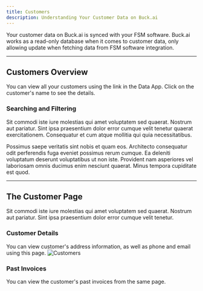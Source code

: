 ```yaml
---
title: Customers
description: Understanding Your Customer Data on Buck.ai
---
```


Your customer data on Buck.ai is synced with your FSM software. Buck.ai works as a read-only database when it comes to customer data, only allowing update when fetching data from FSM software integration.

---

## Customers Overview

You can view all your customers using the link in the Data App. Click on the customer's name to see the details.

### Searching and Filtering

Sit commodi iste iure molestias qui amet voluptatem sed quaerat. Nostrum aut pariatur. Sint ipsa praesentium dolor error cumque velit tenetur quaerat exercitationem. Consequatur et cum atque mollitia qui quia necessitatibus.

Possimus saepe veritatis sint nobis et quam eos. Architecto consequatur odit perferendis fuga eveniet possimus rerum cumque. Ea deleniti voluptatum deserunt voluptatibus ut non iste. Provident nam asperiores vel laboriosam omnis ducimus enim nesciunt quaerat. Minus tempora cupiditate est quod.

---

## The Customer Page

Sit commodi iste iure molestias qui amet voluptatem sed quaerat. Nostrum aut pariatur. Sint ipsa praesentium dolor error cumque velit tenetur.

### Customer Details

You can view customer's address information, as well as phone and email using this page. ![Customers](customers.png)

### Past Invoices

You can view the customer's past invoices from the same page.
